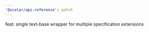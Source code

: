 ```yaml
---
'@scalar/api-reference': patch
---
```


feat: single text-base wrapper for multiple specification extensions
